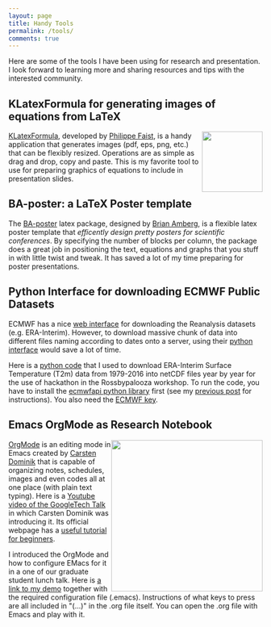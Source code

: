```yaml
---
layout: page
title: Handy Tools
permalink: /tools/
comments: true
---
```


Here are some of the tools I have been using for research and presentation. I look forward to learning more and sharing resources and tips with the interested community.

## KLatexFormula for generating images of equations from LaTeX

<img style="float: right;" src="https://klatexformula.sourceforge.io/assets/klfmainwin.png" width="120">

[KLatexFormula](https://klatexformula.sourceforge.io/), developed by [Philippe Faist](https://people.phys.ethz.ch/~pfaist/), is a handy application that generates images (pdf, eps, png, etc.) that can be flexibly resized. Operations are as simple as drag and drop, copy and paste. This is my favorite tool to use for preparing graphics of equations to include in presentation slides.

## BA-poster: a LaTeX Poster template

The [BA-poster](http://www.brian-amberg.de/uni/poster/) latex package, designed by [Brian Amberg](https://scholar.google.com/citations?user=iqUqxgIAAAAJ&hl=zh-TW), is a flexible latex poster template that *efficently design pretty posters for scientific conferences*. By specifying the number of blocks per column, the package does a great job in positioning the text, equations and graphs that you stuff in with little twist and tweak. It has saved a lot of my time preparing for poster presentations.

## Python Interface for downloading ECMWF Public Datasets

ECMWF has a nice [web interface](http://apps.ecmwf.int/datasets/) for downloading the Reanalysis datasets (e.g. ERA-Interim). However, to download massive chunk of data into different files naming according to dates onto a server, using their [python interface](https://software.ecmwf.int/wiki/display/WEBAPI/Access+ECMWF+Public+Datasets) would save a lot of time.

Here is a [python code](http://home.uchicago.edu/~csyhuang/Tools/ERAInterim_Retrieve_T2m.py) that I used to download ERA-Interim Surface Temperature (T2m) data from 1979-2016 into netCDF files year by year for the use of hackathon in the Rossbypalooza workshop. To run the code, you have to install the [ecmwfapi python library](http://pypi.python.org/pypi/ecmwf-api-client/) first (see my [previous post](/2016/06/13/ECMWF-download/) for instructions). You also need the [ECMWF key](https://software.ecmwf.int/wiki/display/WEBAPI/Access+ECMWF+Public+Datasets#AccessECMWFPublicDatasets-key).

## Emacs OrgMode as Research Notebook

<img style="float: right;" src="http://home.uchicago.edu/~csyhuang/images/OrgMode-Preview.png" width="300">

[OrgMode](http://orgmode.org/) is an editing mode in Emacs created by [Carsten Dominik](http://staff.science.uva.nl/~dominik/) that is capable of organizing notes, schedules, images and even codes all at one place (with plain text typing). Here is a [Youtube video of the GoogleTech Talk](https://www.youtube.com/watch?v=oJTwQvgfgMM) in which Carsten Dominik was introducing it. Its official webpage has a [useful tutorial for beginners](http://orgmode.org/worg/org-tutorials/org4beginners.html).

I introduced the OrgMode and how to configure EMacs for it in a one of our graduate student lunch talk. Here is [a link to my demo](http://home.uchicago.edu/~csyhuang/Tools/May4_Presentation.zip) together with the required configuration file (.emacs). Instructions of what keys to press are all included in "(...)" in the .org file itself. You can open the .org file with Emacs and play with it.


